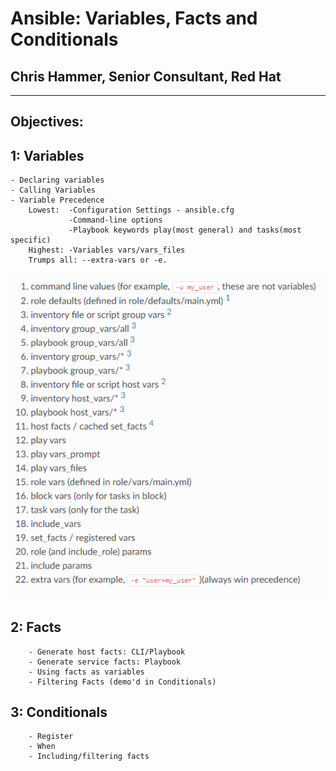 # Ansible: Variables, Facts and Conditionals
## Chris Hammer, Senior Consultant, Red Hat
---


## Objectives:
##    1: Variables
    - Declaring variables 
    - Calling Variables
    - Variable Precedence
        Lowest:  -Configuration Settings - ansible.cfg
                 -Command-line options
                 -Playbook keywords play(most general) and tasks(most specific)
        Highest: -Variables vars/vars_files
        Trumps all: --extra-vars or -e. 
![](image.PNG)

## 2: Facts
        - Generate host facts: CLI/Playbook
        - Generate service facts: Playbook
        - Using facts as variables
        - Filtering Facts (demo'd in Conditionals)
    
## 3: Conditionals 
        - Register
        - When
        - Including/filtering facts


